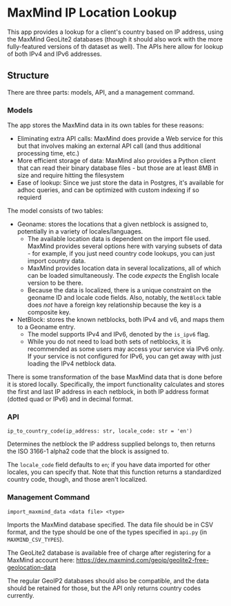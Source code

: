 # MaxMind IP Location Lookup

This app provides a lookup for a client's country based on IP address, using the
MaxMind GeoLite2 databases (though it should also work with the more
fully-featured versions of th dataset as well). The APIs here allow for lookup
of both IPv4 and IPv6 addresses. 

## Structure

There are three parts: models, API, and a management command.

### Models

The app stores the MaxMind data in its own tables for these reasons:
- Eliminating extra API calls: MaxMind does provide a Web service for this but that involves making an external API call (and thus additional processing time, etc.)
- More efficient storage of data: MaxMind also provides a Python client that can read their binary database files - but those are at least 8MB in size and require hitting the filesystem
- Ease of lookup: Since we just store the data in Postgres, it's available for adhoc queries, and can be optimized with custom indexing if so requierd

The model consists of two tables:
- Geoname: stores the locations that a given netblock is assigned to, potentially in a variety of locales/languages.
   - The available location data is dependent on the import file used. MaxMind provides several options here with varying subsets of data - for example, if you just need country code lookups, you can just import country data.
   - MaxMind provides location data in several localizations, all of which can be loaded simultaneously. The code _expects_ the English locale version to be there. 
   - Because the data is localized, there is a unique constraint on the geoname ID and locale code fields. Also, notably, the `NetBlock` table does _not_ have a foreign key relationship because the key is a composite key.
- NetBlock: stores the known netblocks, both IPv4 and v6, and maps them to a Geoname entry.
  - The model supports IPv4 and IPv6, denoted by the `is_ipv6` flag. 
  - While you do not need to load both sets of netblocks, it is recommended as some users may access your service via IPv6 only. If your service is not configured for IPv6, you can get away with just loading the IPv4 netblock data.

There is some transformation of the base MaxMind data that is done before it is
stored locally. Specifically, the import functionality calculates and stores the first and last IP address in each netblock, in both IP address format (dotted quad or IPv6) and in decimal format. 

### API

`ip_to_country_code(ip_address: str, locale_code: str = 'en')`

Determines the netblock the IP address supplied belongs to, then returns the 
ISO 3166-1 alpha2 code that the block is assigned to. 

The `locale_code` field defaults to `en`; if you have data imported for other
locales, you can specify that. Note that this function returns a standardized 
country code, though, and those aren't localized. 

### Management Command

`import_maxmind_data <data file> <type>`

Imports the MaxMind database specified. The data file should be in CSV format,
and the type should be one of the types specified in `api.py` (in
`MAXMIND_CSV_TYPES`).

The GeoLite2 database is available free of charge after registering for a
MaxMind account here: https://dev.maxmind.com/geoip/geolite2-free-geolocation-data

The regular GeoIP2 databases should also be compatible, and the data should be
retained for those, but the API only returns country codes currently. 
